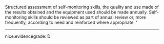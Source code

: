 Structured assessment of self-monitoring skills, the quality and use made of the results obtained and the equipment used should be made annually. Self-monitoring skills should be reviewed as part of annual review or, more frequently, according to need and reinforced where appropriate. 
'

---
 nice.evidencegrade: D
